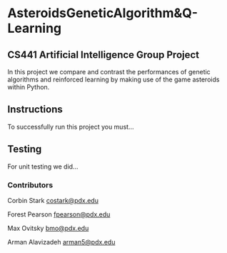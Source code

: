 # AsteroidsGeneticAlgorithm&Q-Learning
 
## CS441 Artificial Intelligence Group Project
In this project we compare and contrast the performances of genetic algorithms and reinforced learning by making use of the game asteroids within Python.

## Instructions
To successfully run this project you must...

## Testing
For unit testing we did...

### Contributors

Corbin Stark <costark@pdx.edu>

Forest Pearson <fpearson@pdx.edu>

Max Ovitsky <bmo@pdx.edu>

Arman Alavizadeh <arman5@pdx.edu>
